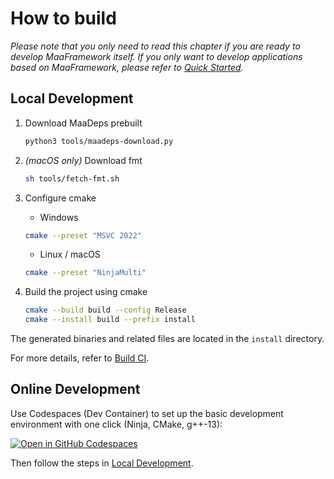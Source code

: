 # How to build

_Please note that you only need to read this chapter if you are ready to develop MaaFramework itself. If you only want to develop applications based on MaaFramework, please refer to [Quick Started](1.1-QuickStarted.md)._

## Local Development

1. Download MaaDeps prebuilt

    ```sh
    python3 tools/maadeps-download.py
    ```

2. _(macOS only)_ Download fmt

    ```sh
    sh tools/fetch-fmt.sh
    ```

3. Configure cmake

    - Windows

    ```bash
    cmake --preset "MSVC 2022"
    ```

    - Linux / macOS

    ```bash
    cmake --preset "NinjaMulti"
    ```

4. Build the project using cmake

    ```bash
    cmake --build build --config Release
    cmake --install build --prefix install
    ```

The generated binaries and related files are located in the `install` directory.

For more details, refer to [Build CI](https://github.com/MaaAssistantArknights/MaaFramework/blob/main/.github/workflows/build.yml).

## Online Development

Use Codespaces (Dev Container) to set up the basic development environment with one click (Ninja, CMake, g++-13):

[![Open in GitHub Codespaces](https://github.com/codespaces/badge.svg)](https://github.com/codespaces/new?hide_repo_select=true&ref=master&repo=632024122)

Then follow the steps in [Local Development](#local-development).
